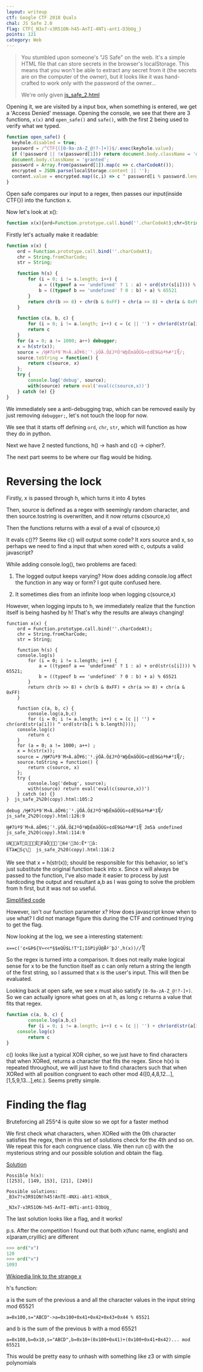 ```yaml
---
layout: writeup
ctf: Google CTF 2018 Quals
chal: JS Safe 2.0
flag: CTF{_N3x7-v3R51ON-h45-AnTI-4NTi-ant1-D3bUg_}
points: 121
category: Web
---
```


>You stumbled upon someone's "JS Safe" on the web. It's a simple HTML file that can store secrets in the browser's localStorage. This means that you won't be able to extract any secret from it (the secrets are on the computer of the owner), but it looks like it was hand-crafted to work only with the password of the owner...
>
>We're only given [js\_safe\_2.html](./js_safe_2.html)

Opening it, we are visited by a input box, when something is entered, we get a 'Access Denied' message. Opening the console, we see that there are 3 functions, `x(x)` and `open_safe()` and `safe()`, with the first 2 being used to verify what we typed.

```javascript
function open_safe() {
  keyhole.disabled = true;
  password = /^CTF{([0-9a-zA-Z_@!?-]+)}$/.exec(keyhole.value);
  if (!password || !x(password[1])) return document.body.className = 'denied';
  document.body.className = 'granted';
  password = Array.from(password[1]).map(c => c.charCodeAt());
  encrypted = JSON.parse(localStorage.content || '');
  content.value = encrypted.map((c,i) => c ^ password[i % password.length]).map(String.fromCharCode).join('')
}
```

Open safe compares our input to a regex, then passes our input(inside CTF{}) into the function x.

Now let's look at x():

```javascript
function x(х){ord=Function.prototype.call.bind(''.charCodeAt);chr=String.fromCharCode;str=String;function h(s){for(i=0;i!=s.length;i++){a=((typeof a=='undefined'?1:a)+ord(str(s[i])))%65521;b=((typeof b=='undefined'?0:b)+a)%65521}return chr(b>>8)+chr(b&0xFF)+chr(a>>8)+chr(a&0xFF)}function c(a,b,c){for(i=0;i!=a.length;i++)c=(c||'')+chr(ord(str(a[i]))^ord(str(b[i%b.length])));return c}for(a=0;a!=1000;a++)debugger;x=h(str(x));source=/Ӈ#7ùª9¨M¤À.áÔ¥6¦¨¹.ÿÓÂ.Ö£JºÓ¹WþÊmãÖÚG¤¢dÈ9&òªћ#³­1᧨/;source.toString=function(){return c(source,x)};try{console.log('debug',source);with(source)return eval('eval(c(source,x))')}catch(e){}}
```

Firstly let's actually make it readable:

```javascript
function x(х) {
    ord = Function.prototype.call.bind(''.charCodeAt);
    chr = String.fromCharCode;
    str = String;

    function h(s) {
        for (i = 0; i != s.length; i++) {
            a = ((typeof a == 'undefined' ? 1 : a) + ord(str(s[i]))) % 65521;
            b = ((typeof b == 'undefined' ? 0 : b) + a) % 65521
        }
        return chr(b >> 8) + chr(b & 0xFF) + chr(a >> 8) + chr(a & 0xFF)
    }

    function c(a, b, c) {
        for (i = 0; i != a.length; i++) c = (c || '') + chr(ord(str(a[i])) ^ ord(str(b[i % b.length])));
        return c
    }
    for (a = 0; a != 1000; a++) debugger;
    x = h(str(x));
    source = /Ӈ#7ùª9¨M¤À.áÔ¥6¦¨¹.ÿÓÂ.Ö£JºÓ¹WþÊmãÖÚG¤¢dÈ9&òªћ#³­1᧨/;
    source.toString = function() {
        return c(source, x)
    };
    try {
        console.log('debug', source);
        with(source) return eval('eval(c(source,x))')
    } catch (e) {}
}
```

We immediately see a anti-debugging trap, which can be removed easily by just removing `debugger;`, let's not touch the loop for now.

We see that it starts off defining `ord`, `chr`, `str`, which will function as how they do in python.

Next we have 2 nested functions, h() -> hash and c() -> cipher?.

The next part seems to be where our flag would be hiding.

# Reversing the lock
Firstly, x is passed through h, which turns it into 4 bytes

Then, source is defined as a regex with seemingly random character, and then source.tostring is overwritten, and it now returns c(source,x)

Then the functions returns with a eval of a eval of c(source,x)

It evals c()?? Seems like c() will output some code? It xors source and x, so perhaps we need to find a input that when xored with c, outputs a valid javascript?

While adding console.log(), two problems are faced:

1. The logged output keeps varying? How does adding console.log affect the function in any way or form? I got quite confused here.

2. It sometimes dies from an infinite loop when logging c(source,x)

However, when logging inputs to h, we immediately realize that the function itself is being hashed by h! That's why the results are always changing!

```
function x(х) {
    ord = Function.prototype.call.bind(''.charCodeAt);
    chr = String.fromCharCode;
    str = String;

    function h(s) {
	console.log(s)
        for (i = 0; i != s.length; i++) {
            a = ((typeof a == 'undefined' ? 1 : a) + ord(str(s[i]))) % 65521;
            b = ((typeof b == 'undefined' ? 0 : b) + a) % 65521
        }
        return chr(b >> 8) + chr(b & 0xFF) + chr(a >> 8) + chr(a & 0xFF)
    }

    function c(a, b, c) {
        console.log(a,b,c)
        for (i = 0; i != a.length; i++) c = (c || '') + chr(ord(str(a[i])) ^ ord(str(b[i % b.length])));
	console.log(c)
        return c
    }
    for (a = 0; a != 1000; a++) ;
    x = h(str(x));
    source = /Ӈ#7ùª9¨M¤À.áÔ¥6¦¨¹.ÿÓÂ.Ö£JºÓ¹WþÊmãÖÚG¤¢dÈ9&òªћ#³­1᧨/;
    source.toString = function() {
        return c(source, x)
    };
    try {
        console.log('debug', source);
        with(source) return eval('eval(c(source,x))')
    } catch (e) {}
}  js_safe_2%20(copy).html:105:2

debug /Ӈ#7ùª9¨M¤À.áÔ¥6¦¨¹.ÿÓÂ.Ö£JºÓ¹WþÊmãÖÚG¤¢dÈ9&òªћ#³­1᧨/  js_safe_2%20(copy).html:126:9

Ӈ#7ùª9¨M¤À.áÔ¥6¦¨¹.ÿÓÂ.Ö£JºÓ¹WþÊmãÖÚG¤¢dÈ9&òªћ#³­1᧨ Jm5à undefined  js_safe_2%20(copy).html:114:9

ҍNàT­î­ÈFâÔ¯6é'3ó:Ë*'ã:
ÉTàжSç\᧝  js_safe_2%20(copy).html:116:2
```


We see that x = h(str(x)); should be responsible for this behavior, so let's just substitute the original function back into x. Since x will always be passed to the function, I've also made it easier to process by just hardcoding the output and resultant a,b as I was going to solve the problem from h first, but it was not so useful.

[Simplified code](./js_safe_2simplified.html)

However, isn't our function parameter x? How does javascript know when to use what? I did not manage figure this during the CTF and continued trying to get the flag.

Now looking at the log, we see a interesting statement:

```
х==c('¢×&Þ${V»<<*§$eQÜ$L!T°I;IôPïýÜ@Åº¨þJ',h(х))//᧢
```

So the regex is turned into a comparison. It does not really make logical sense for x to be the function itself as c can only return a string the length of the first string, so I assumed that x is the user's input. This will then be evaluated.

Looking back at open safe, we see x must also satisfy `[0-9a-zA-Z_@!?-]+)`. So we can actually ignore what goes on at h, as long c returns a value that fits that regex.

```javascript
function c(a, b, c) {
        console.log(a,b,c)
        for (i = 0; i != a.length; i++) c = (c || '') + chr(ord(str(a[i])) ^ ord(str(b[i % b.length])));
	console.log(c)
        return c
}
```

c() looks like just a typical XOR cipher, so we just have to find characters that when XORed, returns a character that fits the regex. Since h(x) is repeated throughout, we will just have to find characters such that when XORed with all position congruent to each other mod 4([0,4,8,12...],[1,5,9,13...],etc.). Seems pretty simple.

# Finding the flag
Bruteforcing all 255^4 is quite slow so we opt for a faster method

We first check what characters, when XORed with the 0th character satisfies the regex, then in this set of solutions check for the 4th and so on. We repeat this for each congruence class. We then run c() with the mysterious string and our possible solution and obtain the flag.

[Solution](Solution.py)

```
Possible h(x):
[[253], [149, 153], [21], [249]]

Possible solutions:
_B3x7!v3R91ON!h45!AnTE-4NXi-abt1-H3bUk_

_N3x7-v3R51ON-h45-AnTI-4NTi-ant1-D3bUg_

```

The last solution looks like a flag, and it works! 

p.s. After the competition I found out that both x(func name, english) and х(param,cryillic) are different

```python
>>> ord("x")
120
>>> ord("х")
1093
```

[Wikipedia link to the strange x](https://en.wikipedia.org/wiki/Kha_(Cyrillic))

h's function:

a is the sum of the previous a and all the character values in the input string mod 65521

`a=0x100,s="ABCD"->a=0x100+0x41+0x42+0x43+0x44 % 65521`

and b is the sum of the previous b with a mod 65521

`a=0x100,b=0x10,s="ABCD",b=0x10+(0x100+0x41)+(0x100+0x41+0x42)... mod 65521`

This would be pretty easy to unhash with something like z3 or with simple polynomials
